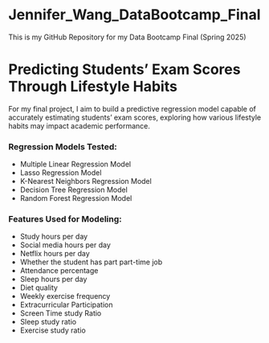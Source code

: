 # Jennifer_Wang_DataBootcamp_Final
This is my GitHub Repository for my Data Bootcamp Final (Spring 2025)
# Predicting Students’ Exam Scores Through Lifestyle Habits
For my final project, I aim to build a predictive regression model capable of accurately estimating students’ exam scores, exploring how various lifestyle habits may impact academic performance. 
### Regression Models Tested:
- Multiple Linear Regression Model
- Lasso Regression Model
- K-Nearest Neighbors Regression Model
- Decision Tree Regression Model
- Random Forest Regression Model
### Features Used for Modeling:
- Study hours per day
- Social media hours per day
- Netflix hours per day
- Whether the student has part part-time job
- Attendance percentage
- Sleep hours per day
- Diet quality
- Weekly exercise frequency
- Extracurricular Participation
- Screen Time study Ratio
- Sleep study ratio
- Exercise study ratio
